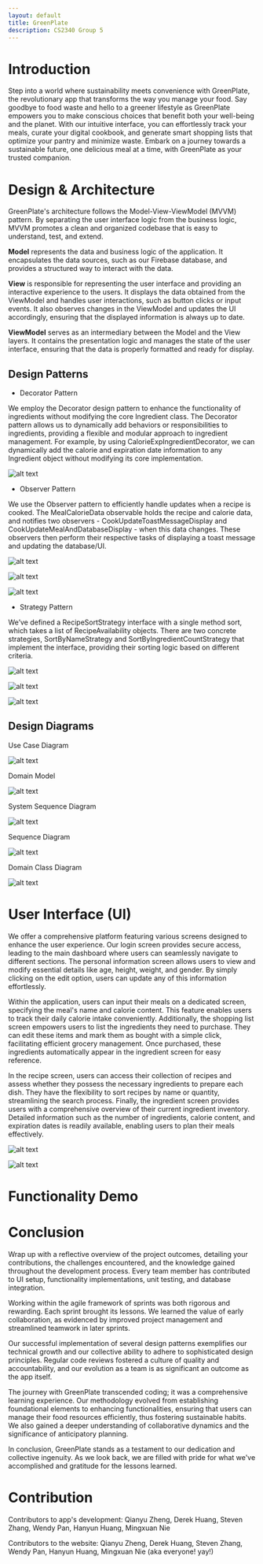 ```yaml
---
layout: default
title: GreenPlate
description: CS2340 Group 5
---
```


# Introduction
Step into a world where sustainability meets convenience with GreenPlate, the revolutionary app that transforms the way you manage your food. Say goodbye to food waste and hello to a greener lifestyle as GreenPlate empowers you to make conscious choices that benefit both your well-being and the planet. With our intuitive interface, you can effortlessly track your meals, curate your digital cookbook, and generate smart shopping lists that optimize your pantry and minimize waste. Embark on a journey towards a sustainable future, one delicious meal at a time, with GreenPlate as your trusted companion.

# Design & Architecture
GreenPlate's architecture follows the Model-View-ViewModel (MVVM) pattern. By separating the user interface logic from the business logic, MVVM promotes a clean and organized codebase that is easy to understand, test, and extend.

**Model** represents the data and business logic of the application. It encapsulates the data sources, such as our Firebase database, and provides a structured way to interact with the data. 

**View** is responsible for representing the user interface and providing an interactive experience to the users. It displays the data obtained from the ViewModel and handles user interactions, such as button clicks or input events. It also observes changes in the ViewModel and updates the UI accordingly, ensuring that the displayed information is always up to date.

**ViewModel** serves as an intermediary between the Model and the View layers. It contains the presentation logic and manages the state of the user interface, ensuring that the data is properly formatted and ready for display.

## Design Patterns
* Decorator Pattern

We employ the Decorator design pattern to enhance the functionality of ingredients without modifying the core Ingredient class. The Decorator pattern allows us to dynamically add behaviors or responsibilities to ingredients, providing a flexible and modular approach to ingredient management.
For example, by using CalorieExpIngredientDecorator, we can dynamically add the calorie and expiration date information to any Ingredient object without modifying its core implementation.

![alt text](./images/decorator.png)

* Observer Pattern

We use the Observer pattern to efficiently handle updates when a recipe is cooked. The MealCalorieData observable holds the recipe and calorie data, and notifies two observers - CookUpdateToastMessageDisplay and CookUpdateMealAndDatabaseDisplay - when this data changes. These observers then perform their respective tasks of displaying a toast message and updating the database/UI. 

![alt text](./images/observer1.png)

![alt text](./images/observer2.png)

![alt text](./images/observer3.png)

* Strategy Pattern 

We’ve defined a RecipeSortStrategy interface with a single method sort, which takes a list of RecipeAvailability objects. There are two concrete strategies, SortByNameStrategy and SortByIngredientCountStrategy that implement the interface, providing their sorting logic based on different criteria. 

![alt text](./images/strategy1.png)

![alt text](./images/strategy2.png)

![alt text](./images/strategy3.png)

## Design Diagrams
Use Case Diagram

![alt text](./images/usecasediagram.png)

Domain Model

![alt text](./images/domainmodel.png)

System Sequence Diagram

![alt text](./images/ssd.png)

Sequence Diagram

![alt text](./images/sd.png)

Domain Class Diagram

![alt text](./images/dcd.png)

# User Interface (UI) 
We offer a comprehensive platform featuring various screens designed to enhance the user experience. Our login screen provides secure access, leading to the main dashboard where users can seamlessly navigate to different sections. The personal information screen allows users to view and modify essential details like age, height, weight, and gender. By simply clicking on the edit option, users can update any of this information effortlessly.

Within the application, users can input their meals on a dedicated screen, specifying the meal's name and calorie content. This feature enables users to track their daily calorie intake conveniently. Additionally, the shopping list screen empowers users to list the ingredients they need to purchase. They can edit these items and mark them as bought with a simple click, facilitating efficient grocery management. Once purchased, these ingredients automatically appear in the ingredient screen for easy reference.

In the recipe screen, users can access their collection of recipes and assess whether they possess the necessary ingredients to prepare each dish. They have the flexibility to sort recipes by name or quantity, streamlining the search process. Finally, the ingredient screen provides users with a comprehensive overview of their current ingredient inventory. Detailed information such as the number of ingredients, calorie content, and expiration dates is readily available, enabling users to plan their meals effectively.

![alt text](./images/ui1.png)

![alt text](./images/ui2.png)

# Functionality Demo

# Conclusion
Wrap up with a reflective overview of the project outcomes, detailing your contributions, the challenges encountered, and the knowledge gained throughout the development process. Every team member has contributed to UI setup, functionality implementations, unit testing, and database integration.

Working within the agile framework of sprints was both rigorous and rewarding. Each sprint brought its lessons. We learned the value of early collaboration, as evidenced by improved project management and streamlined teamwork in later sprints.

Our successful implementation of several design patterns exemplifies our technical growth and our collective ability to adhere to sophisticated design principles. Regular code reviews fostered a culture of quality and accountability, and our evolution as a team is as significant an outcome as the app itself.

The journey with GreenPlate transcended coding; it was a comprehensive learning experience. Our methodology evolved from establishing foundational elements to enhancing functionalities, ensuring that users can manage their food resources efficiently, thus fostering sustainable habits. We also gained a deeper understanding of collaborative dynamics and the significance of anticipatory planning.

In conclusion, GreenPlate stands as a testament to our dedication and collective ingenuity. As we look back, we are filled with pride for what we've accomplished and gratitude for the lessons learned.

# Contribution
Contributors to app's development: Qianyu Zheng, Derek Huang, Steven Zhang, Wendy Pan, Hanyun Huang, Mingxuan Nie

Contributors to the website: Qianyu Zheng, Derek Huang, Steven Zhang, Wendy Pan, Hanyun Huang, Mingxuan Nie (aka everyone! yay!)